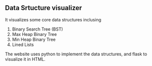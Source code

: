 ## Data Srtucture visualizer 
It visualizes some core data structures inclusing 
1) Binary Search Tree (BST)
2) Max Heap Binary Tree
3) Min Heap Binary Tree
4) Lined Lists


The website uses python to implement the data structures, and flask to visualize it in HTML.




